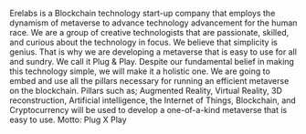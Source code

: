 Erelabs is a Blockchain technology start-up company that employs the dynamism of metaverse to advance technology advancement for the human race. We are a group of creative technologists that are passionate, skilled, and curious about the technology in focus. We believe that simplicity is genius. That is why we are developing a metaverse that is easy to use for all and sundry. We call it Plug & Play. Despite our fundamental belief in making this technology simple, we will make it a holistic one. We are going to embed and use all the pillars necessary for running an efficient metaverse on the blockchain. Pillars such as; Augmented Reality, Virtual Reality, 3D reconstruction, Artificial intelligence, the Internet of Things, Blockchain, and Cryptocurrency will be used to develop a one-of-a-kind metaverse that is easy to use. Motto: Plug X Play
